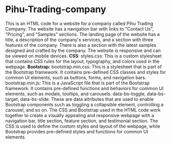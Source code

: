# Pihu-Trading-company

This is an HTML code for a website for a company called Pihu Trading Company. The website has a navigation bar with links to "Contact Us", "Pricing", and "Samples" sections. The landing page of the website has a title, a description of the company's services, and a section with three features of the company. There is also a section with the latest samples designed and crafted by the company. The website is responsive and can be viewed on mobile devices.
**CSS**:
styles.css: This is a custom stylesheet that contains CSS rules for the layout, typography, and colors used in the webpage.
**Bootstrap:**
bootstrap.min.css: This is a stylesheet that is part of the Bootstrap framework. It contains pre-defined CSS classes and styles for common UI elements, such as buttons, forms, and navigation bars.
bootstrap.min.js: This is a JavaScript file that is part of the Bootstrap framework. It contains pre-defined functions and behaviors for common UI elements, such as modals, tooltips, and carousels.
data-bs-toggle, data-bs-target, data-bs-slide: These are data attributes that are used to enable Bootstrap components such as toggling a collapsible element, controlling a carousel, and so on.
The CSS and Bootstrap used in the HTML code work together to create a visually appealing and responsive webpage with a navigation bar, title section, feature section, and testimonial section. The CSS is used to define the custom styles and layout of the webpage, while Bootstrap provides pre-defined styles and functions for common UI elements.
